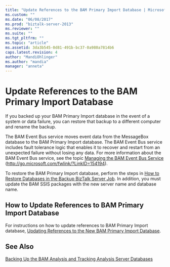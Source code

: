 ```yaml
---
title: "Update References to the BAM Primary Import Database | Microsoft Docs"
ms.custom: ""
ms.date: "06/08/2017"
ms.prod: "biztalk-server-2013"
ms.reviewer: ""
ms.suite: ""
ms.tgt_pltfrm: ""
ms.topic: "article"
ms.assetid: 3da3b545-0d81-491b-bc37-0a980a7814b6
caps.latest.revision: 4
author: "MandiOhlinger"
ms.author: "mandia"
manager: "anneta"
---
```

# Update References to the BAM Primary Import Database
If you backed up your BAM Primary Import database in the event of a system or data failure, you can restore that backup to a different computer and rename the backup.  
  
 The BAM Event Bus service moves event data from the MessageBox database to the BAM Primary Import database. The BAM Event Bus service includes fault tolerance logic that enables it to recover and restart from an unexpected failure without losing any data. For more information about the BAM Event Bus service, see the topic [Managing the BAM Event Bus Service](http://go.microsoft.com/fwlink/?LinkID=154194) (http://go.microsoft.com/fwlink/?LinkID=154194).  
  
 To restore the BAM Primary Import database, perform the steps in [How to Restore Databases in the Backup BizTalk Server Job](../technical-guides/how-to-restore-databases-in-the-backup-biztalk-server-job.md). In addition, you must update the BAM SSIS packages with the new server name and database name.  
  
## How to Update References to BAM Primary Import Database  
 For instructions on how to update references to BAM Primary Import database, [Updating References to the New BAM Primary Import Database](../technical-guides/how-to-move-the-bam-primary-import-database2.md#BKMK_BAMPIRef).  
  
## See Also  
 [Backing Up the BAM Analysis and Tracking Analysis Server Databases](../technical-guides/backing-up-the-bam-analysis-and-tracking-analysis-server-databases.md)